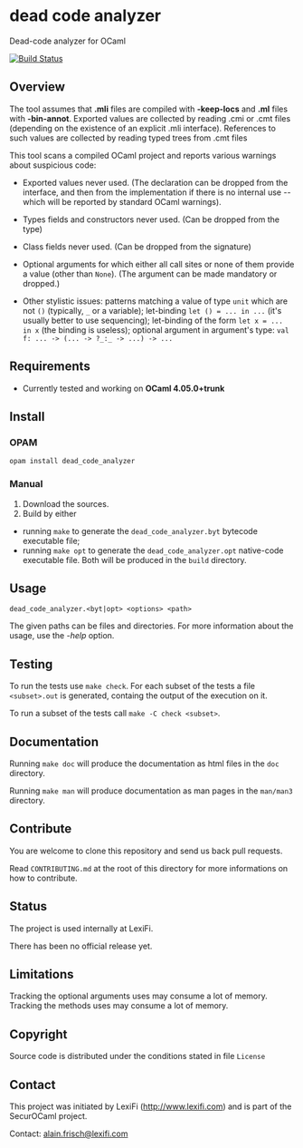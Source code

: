 # dead code analyzer
Dead-code analyzer for OCaml


[![Build Status](https://travis-ci.com/LexiFi/dead_code_analyzer.svg?branch=master)](https://travis-ci.com/LexiFi/dead_code_analyzer)

## Overview

The tool assumes that **.mli** files are compiled with **-keep-locs** and **.ml**
files with **-bin-annot**.  Exported values are collected by reading .cmi or .cmt
files (depending on the existence of an explicit .mli interface).
References to such values are collected by reading typed trees from .cmt files


This tool scans a compiled OCaml project and reports various warnings
about suspicious code:

 - Exported values never used.
   (The declaration can be dropped from the interface, and then from
   the implementation if there is no internal use -- which will be reported
   by standard OCaml warnings).

 - Types fields and constructors never used. (Can be dropped from the type)

 - Class fields never used. (Can be dropped from the signature)

 - Optional arguments for which either all call sites or none of them
   provide a value (other than `None`). (The argument can be made mandatory or dropped.)

 - Other stylistic issues:  patterns matching a value of type `unit`
   which are not `()` (typically, `_` or a variable);  let-binding
   `let () = ... in ...` (it's usually better to use sequencing);
   let-binding of the form `let x = ... in x` (the binding is useless);
   optional argument in argument's type: `val f: ... -> (... -> ?_:_ -> ...) -> ...`


## Requirements

- Currently tested and working on **OCaml 4.05.0+trunk**


## Install

### OPAM

`opam install dead_code_analyzer`

### Manual

1. Download the sources.
2. Build by either
  - running `make` to generate the `dead_code_analyzer.byt` bytecode executable file;
  - running `make opt` to generate the `dead_code_analyzer.opt` native-code executable file.
Both will be produced in the `build` directory.


## Usage

`dead_code_analyzer.<byt|opt> <options> <path>`

The given paths can be files and directories.
For more information about the usage, use the *-help* option.


## Testing

To run the tests use `make check`.
For each subset of the tests a file `<subset>.out` is generated, containg the output
of the execution on it.

To run a subset of the tests call `make -C check <subset>`.


## Documentation

Running `make doc` will produce the documentation as html files in the `doc` directory.

Running `make man` will produce documentation as man pages in the `man/man3` directory.


## Contribute

You are welcome to clone this repository and send us back pull requests.

Read `CONTRIBUTING.md` at the root of this directory for more informations on how to contribute.


## Status

The project is used internally at LexiFi.

There has been no official release yet.


## Limitations

Tracking the optional arguments uses may consume a lot of memory.
Tracking the methods uses may consume a lot of memory.


## Copyright

Source code is distributed under the conditions stated in file `License`


## Contact

This project was initiated by LexiFi (http://www.lexifi.com) and is part
of the SecurOCaml project.

Contact: alain.frisch@lexifi.com
